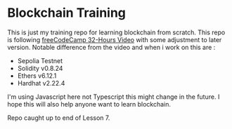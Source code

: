 # Blockchain Training

This is just my training repo for learning blockchain from scratch. This repo is following [freeCodeCamp 32-Hours Video](https://www.youtube.com/watch?v=gyMwXuJrbJQ) with some adjustment to later version. Notable difference from the video and when i work on this are :

- Sepolia Testnet
- Solidity v0.8.24
- Ethers v6.12.1
- Hardhat v2.22.4

I'm using Javascript here not Typescript this might change in the future. I hope this will also help anyone want to learn blockchain.

Repo caught up to end of Lesson 7.